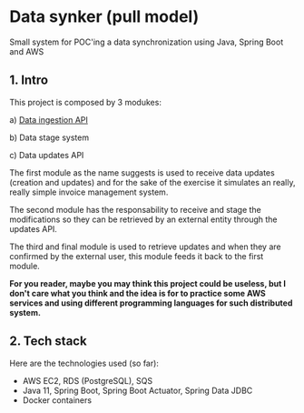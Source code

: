 # Data synker (pull model)

Small system for POC'ing a data synchronization using Java, Spring Boot and AWS

## 1. Intro

This project is composed by 3 modukes:

a) [Data ingestion API](data-ingestion-api/)

b) Data stage system

c) Data updates API

The first module as the name suggests is used to receive data updates (creation and updates) and for the sake of the exercise it simulates an really, really simple invoice management system.

The second module has the responsability to receive and stage the modifications so they can be retrieved by an external entity through the updates API.

The third and final module is used to retrieve updates and when they are confirmed by the external user, this module feeds it back to the first module.

**For you reader, maybe you may think this project could be useless, but I don't care what you think and the idea is for to practice some AWS services and using different programming languages for such distributed system.**


## 2. Tech stack

Here are the technologies used (so far):

- AWS EC2, RDS (PostgreSQL), SQS
- Java 11, Spring Boot, Spring Boot Actuator, Spring Data JDBC
- Docker containers